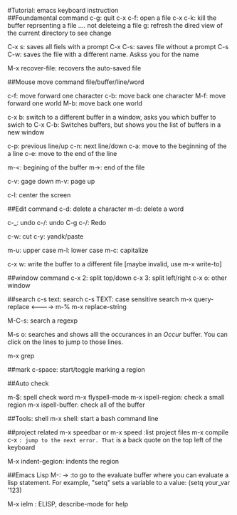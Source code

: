 #Tutorial: emacs keyboard instruction  
##Foundamental command
c-g: quit
c-x c-f: open a file
c-x c-k: kill the buffer reprsenting a file .... not deleteing a file
g: refresh the dired view of the current directory to see change

C-x s: saves all fiels with a prompt
C-x C-s: saves file without a prompt
C-s C-w: saves the file with a different name. Askss you for the name

M-x recover-file: recovers the auto-saved file

##Mouse move command file/buffer/line/word

c-f: move forward one character
c-b: move back one character
M-f: move forward one world
M-b: move back one world

c-x b: switch to a different buffer in a window, asks you which buffer to swich to
C-x C-b: Switches buffers, but shows you the list of buffers in a new window

c-p: previous line/up
c-n: next line/down
c-a: move to the beginning of the a line
c-e: move to the end of the line

m-<: begining of the buffer
m->: end of the file

c-v: gage down
m-v: page up

c-l: center the screen

##Edit command
c-d: delete a character
m-d: delete a word

c-_: undo
c-/: undo
C-g c-/: Redo

c-w: cut
c-y: yandk/paste

m-u: upper case
m-l: lower case
m-c: capitalize

c-x w: write the buffer to a different file [maybe invalid, use m-x write-to]

##window command
c-x 2: split top/down
c-x 3: split left/right
c-x o: other window

##search
c-s text: search
c-s TEXT: case sensitive search
m-x query-replace <----> m-%
m-x replace-string

M-C-s: search a regexp

M-s o: searches and shows alll the occurances in an *Occur* buffer. You can click on the lines to jump to those lines.

m-x grep <enter>

##mark
c-space: start/toggle marking a region

##Auto check

m-$: spell check word
m-x flyspell-mode
m-x ispell-region: check a small region
m-x ispell-buffer: check all of the buffer

##Tools: shell
m-x shell: start a bash command line


##project related
m-x speedbar <enter> or m-x speed <tab> <enter> :list project files
m-x compile
c-x ` : jump to the next error. That ` is a back quote on the top left of the keyboard

M-x indent-gegion: indents the region

##Emacs Lisp
M-: -> :to go to the evaluate buffer where you can evaluate a lisp statement.
For example, "setq" sets a variable to a value: (setq your_var '123)

M-x ielm : ELISP, describe-mode for help

